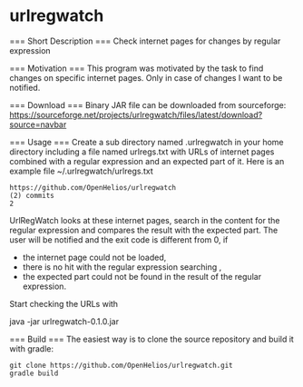 # urlregwatch

=== Short Description ===
Check internet pages for changes by regular expression

=== Motivation ===
This program was motivated by the task to find changes on specific 
internet pages. Only in case of changes I want to be notified.

=== Download ===
Binary JAR file can be downloaded from sourceforge:
https://sourceforge.net/projects/urlregwatch/files/latest/download?source=navbar

=== Usage ===
Create a sub directory named .urlregwatch in your home directory 
including a file named urlregs.txt with URLs of internet pages combined
with a regular expression and an expected part of it. Here is an example 
file ~/.urlregwatch/urlregs.txt

~~~
https://github.com/OpenHelios/urlregwatch
(2) commits
2
~~~

UrlRegWatch looks at these internet pages, search in the content for the 
regular expression and compares the result with the expected part.
The user will be notified and the exit code is different from 0, if
* the internet page could not be loaded,
* there is no hit with the regular expression searching ,
* the expected part could not be found in the result of the regular 
expression.

Start checking the URLs with

java -jar urlregwatch-0.1.0.jar 

=== Build ===
The easiest way is to clone the source repository and build it with gradle:
~~~
git clone https://github.com/OpenHelios/urlregwatch.git
gradle build
~~~
